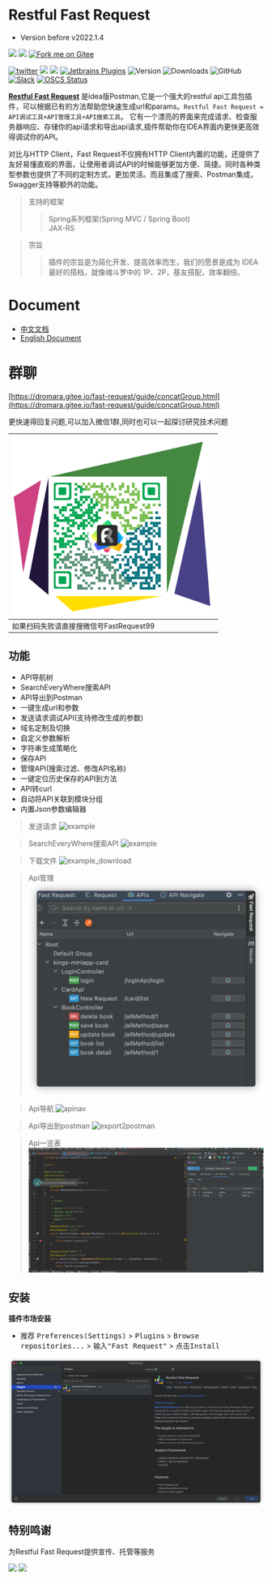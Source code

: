 # Restful Fast Request

* Version before v2022.1.4

<a href="https://www.jetbrains.com"><img src="https://resources.jetbrains.com/storage/products/company/brand/logos/jb_beam.svg" width = "10%" /></a>
<a href="https://www.jetbrains.com/idea"><img src="https://resources.jetbrains.com/storage/products/company/brand/logos/IntelliJ_IDEA_icon.svg" width = "10%" /></a>
<a href='https://gitee.com/dromara/fast-request'><img src='https://gitee.com/dromara/fast-request/widgets/widget_3.svg' width = "15%" alt='Fork me on Gitee'></img></a>

[![twitter](https://img.shields.io/static/v1?label=Twitter&message=FastRequest666&logo=twitter&color=FC8D34)](https://twitter.com/FastRequest666)
[![](https://badgen.net/badge/Github/fast-request/21D789?icon=github)](https://github.com/dromara/fast-request)
[![](https://img.shields.io/static/v1?label=Gitee&message=fast-request&color=FF318C&logo=gitee)](https://gitee.com/dromara/fast-request)
[![Jetbrains Plugins][plugin-img]][plugin]
![Version](https://img.shields.io/jetbrains/plugin/v/16988?logo=IntelliJ%20IDEA)
![Downloads](https://img.shields.io/jetbrains/plugin/d/16988?color=FE2857)
![GitHub](https://img.shields.io/github/license/dromara/fast-request?color=087CFA)
[![Slack](https://img.shields.io/badge/Slack-%23Fast--Request-DD1265?logo=Slack)](https://fastrequest.slack.com)
[![OSCS Status](https://www.oscs1024.com/platform/badge/dromara/fast-request.svg?size=small)](https://www.oscs1024.com/project/dromara/fast-request?ref=badge_small)


[**Restful Fast Request**](https://plugins.jetbrains.com/plugin/16988-fast-request) 是idea版Postman,它是一个强大的restful api工具包插件，可以根据已有的方法帮助您快速生成url和params。`Restful Fast Request = API调试工具+API管理工具+API搜索工具`。
它有一个漂亮的界面来完成请求、检查服务器响应、存储你的api请求和导出api请求,插件帮助你在IDEA界面内更快更高效得调试你的API。

对比与HTTP Client，Fast Request不仅拥有HTTP Client内置的功能，还提供了友好易懂直观的界面，让使用者调试API的时候能够更加方便、简捷。同时各种类型参数也提供了不同的定制方式，更加灵活。而且集成了搜索、Postman集成，Swagger支持等额外的功能。

> 支持的框架  
>> Spring系列框架(Spring MVC / Spring Boot)  
>> JAX-RS


> 宗旨  
>> 插件的宗旨是为简化开发、提高效率而生，我们的愿景是成为 IDEA 最好的搭档，就像魂斗罗中的 1P、2P，基友搭配，效率翻倍。

# Document

* [中文文档](https://dromara.gitee.io/fast-request)
* [English Document](https://dromara.github.io/fast-request/en/)

# 群聊

[https://dromara.gitee.io/fast-request/guide/concatGroup.html](https://dromara.gitee.io/fast-request/guide/concatGroup.html)

更快速得回复问题,可以加入微信1群,同时也可以一起探讨研究技术问题


| ![微信](./screenshot/wechat.jpg) |
|---|
|如果扫码失败请直接搜微信号FastRequest99|

## 功能

* API导航树
* SearchEveryWhere搜索API
* API导出到Postman
* 一键生成url和参数
* 发送请求调试API(支持修改生成的参数)
* 域名定制及切换
* 自定义参数解析
* 字符串生成策略化
* 保存API
* 管理API(搜索过滤、修改API名称)
* 一键定位历史保存的API到方法
* API转curl
* 自动将API关联到模块分组
* 内置Json参数编辑器

> 发送请求
![example](./screenshot/example.gif)

> SearchEveryWhere搜索API
![example](./docs/.vuepress/public/img/searchEveryWhere.gif)

> 下载文件
![example_download](./screenshot/downloadFile.gif)

> Api管理
![api manage](./screenshot/apis_hd.png)

> Api导航
![apinav](./screenshot/apinav.gif)

> Api导出到postman
![export2postman](./docs/.vuepress/public/img/export2postman.gif)

> Api一览表
![apiPreview](./docs/.vuepress/public/img/apiPreview.gif)

## 安装

**插件市场安装**

- 推荐 <kbd>Preferences(Settings)</kbd> > <kbd>Plugins</kbd> > <kbd>Browse repositories...</kbd> > <kbd>输入"Fast
  Request"</kbd> > <kbd>点击Install</kbd>

![](./screenshot/download.png)



[latest-release]: https://github.com/dromara/fast-request/releases/latest

[plugin]: https://plugins.jetbrains.com/plugin/16988

[plugin-img]: https://img.shields.io/badge/plugin-Restful_Fast_Request-x.svg?logo=IntelliJ%20IDEA

## 特别鸣谢

为Restful Fast Request提供宣传、托管等服务

[![](./screenshot/org/gitee.svg)](https://gitee.com)
[![](./screenshot/org/OSChina.svg)](https://www.oschina.net)

[comment]: <> (## Dromara成员项目)

[comment]: <> ([![]&#40;./screenshot/org/hutool.svg&#41;]&#40;https://hutool.cn&#41;)


